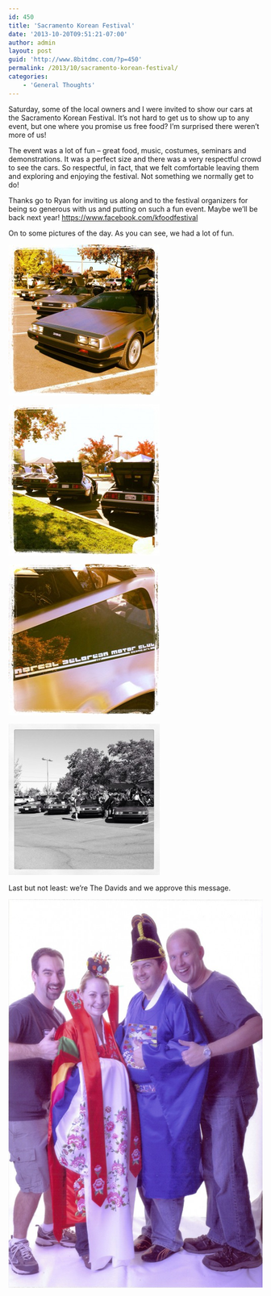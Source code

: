 ```yaml
---
id: 450
title: 'Sacramento Korean Festival'
date: '2013-10-20T09:51:21-07:00'
author: admin
layout: post
guid: 'http://www.8bitdmc.com/?p=450'
permalink: /2013/10/sacramento-korean-festival/
categories:
    - 'General Thoughts'
---
```


Saturday, some of the local owners and I were invited to show our cars at the Sacramento Korean Festival. It’s not hard to get us to show up to any event, but one where you promise us free food? I’m surprised there weren’t more of us!

The event was a lot of fun – great food, music, costumes, seminars and demonstrations. It was a perfect size and there was a very respectful crowd to see the cars. So respectful, in fact, that we felt comfortable leaving them and exploring and enjoying the festival. Not something we normally get to do!

Thanks go to Ryan for inviting us along and to the festival organizers for being so generous with us and putting on such a fun event. Maybe we’ll be back next year! https://www.facebook.com/kfoodfestival

On to some pictures of the day. As you can see, we had a lot of fun.

[![20131020-095045.jpg](/assets/images/2013/10/20131020-095045-300x300.jpg)](/8bitdmc/assets/images/2013/10/20131020-095045.jpg)

[![20131020-095038.jpg](/assets/images/2013/10/20131020-095038-300x300.jpg)](/8bitdmc/assets/images/2013/10/20131020-095038.jpg)

[![20131020-095030.jpg](/assets/images/2013/10/20131020-095030-300x300.jpg)](/8bitdmc/assets/images/2013/10/20131020-095030.jpg)

[![20131020-095022.jpg](/assets/images/2013/10/20131020-095022-300x300.jpg)](/8bitdmc/assets/images/2013/10/20131020-095022.jpg)

Last but not least: we’re The Davids and we approve this message.

[![Korean-DMCGuys](/assets/images/2013/10/Korean-DMCGuys-669x1024.jpg)](/8bitdmc/assets/images/2013/10/Korean-DMCGuys.jpg)